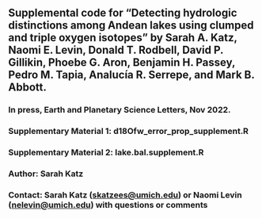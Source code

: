 ## Supplemental code for “Detecting hydrologic distinctions among Andean lakes using clumped and triple oxygen isotopes” by Sarah A. Katz, Naomi E. Levin, Donald T. Rodbell, David P. Gillikin, Phoebe G. Aron, Benjamin H. Passey, Pedro M. Tapia, Analucía R. Serrepe, and Mark B. Abbott.
### In press, Earth and Planetary Science Letters, Nov 2022.


### Supplementary Material 1: d18Ofw_error_prop_supplement.R
### Supplementary Material 2: lake.bal.supplement.R

### Author: Sarah Katz
### Contact: Sarah Katz (skatzees@umich.edu) or Naomi Levin (nelevin@umich.edu) with questions or comments


